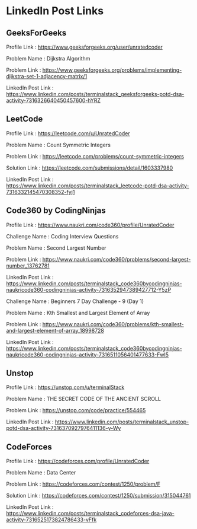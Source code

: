 # LinkedIn Post Links

## GeeksForGeeks

Profile Link : https://www.geeksforgeeks.org/user/unratedcoder

Problem Name : Dijkstra Algorithm

Problem Link : https://www.geeksforgeeks.org/problems/implementing-dijkstra-set-1-adjacency-matrix/1

LinkedIn Post Link : https://www.linkedin.com/posts/terminalstack_geeksforgeeks-potd-dsa-activity-7316326640450457600-hYRZ

## LeetCode

Profile Link : https://leetcode.com/u/UnratedCoder

Problem Name : Count Symmetric Integers

Problem Link : https://leetcode.com/problems/count-symmetric-integers

Solution Link : https://leetcode.com/submissions/detail/1603337980

LinkedIn Post Link : https://www.linkedin.com/posts/terminalstack_leetcode-potd-dsa-activity-7316332145470308352-fyj1

## Code360 by CodingNinjas

Profile Link : https://www.naukri.com/code360/profile/UnratedCoder

Challenge Name : Coding Interview Questions

Problem Name : Second Largest Number

Problem Link : https://www.naukri.com/code360/problems/second-largest-number_13762781

LinkedIn Post Link : https://www.linkedin.com/posts/terminalstack_code360bycodingninjas-naukricode360-codingninjas-activity-7316352947389427712-Y5zP

Challenge Name : Beginners 7 Day Challenge - 9 (Day 1)

Problem Name : Kth Smallest and Largest Element of Array

Problem Link : https://www.naukri.com/code360/problems/kth-smallest-and-largest-element-of-array_18998728

LinkedIn Post Link : https://www.linkedin.com/posts/terminalstack_code360bycodingninjas-naukricode360-codingninjas-activity-7316511056401477633-FwI5

## Unstop

Profile Link : https://unstop.com/u/terminalStack

Problem Name : THE SECRET CODE OF THE ANCIENT SCROLL

Problem Link : https://unstop.com/code/practice/554465

LinkedIn Post Link : https://www.linkedin.com/posts/terminalstack_unstop-potd-dsa-activity-7316370927976411136-y-Wy

## CodeForces

Profile Link : https://codeforces.com/profile/UnratedCoder

Problem Name : Data Center

Problem Link : https://codeforces.com/contest/1250/problem/F

Solution Link : https://codeforces.com/contest/1250/submission/315044761

LinkedIn Post Link : https://www.linkedin.com/posts/terminalstack_codeforces-dsa-java-activity-7316525173824786433-vFfk
